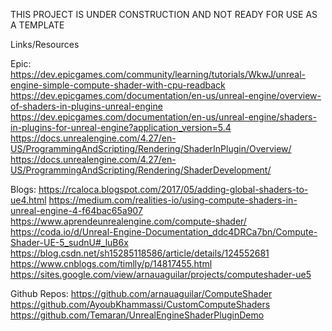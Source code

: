 THIS PROJECT IS UNDER CONSTRUCTION AND NOT READY FOR USE AS A TEMPLATE

Links/Resources

Epic:
https://dev.epicgames.com/community/learning/tutorials/WkwJ/unreal-engine-simple-compute-shader-with-cpu-readback
https://dev.epicgames.com/documentation/en-us/unreal-engine/overview-of-shaders-in-plugins-unreal-engine
https://dev.epicgames.com/documentation/en-us/unreal-engine/shaders-in-plugins-for-unreal-engine?application_version=5.4
https://docs.unrealengine.com/4.27/en-US/ProgrammingAndScripting/Rendering/ShaderInPlugin/Overview/
https://docs.unrealengine.com/4.27/en-US/ProgrammingAndScripting/Rendering/ShaderDevelopment/


Blogs:
https://rcaloca.blogspot.com/2017/05/adding-global-shaders-to-ue4.html
https://medium.com/realities-io/using-compute-shaders-in-unreal-engine-4-f64bac65a907
https://www.aprendeunrealengine.com/compute-shader/
https://coda.io/d/Unreal-Engine-Documentation_ddc4DRCa7bn/Compute-Shader-UE-5_sudnU#_luB6x
https://blog.csdn.net/sh15285118586/article/details/124552681
https://www.cnblogs.com/timlly/p/14817455.html
https://sites.google.com/view/arnauaguilar/projects/computeshader-ue5

Github Repos:
https://github.com/arnauaguilar/ComputeShader
https://github.com/AyoubKhammassi/CustomComputeShaders
https://github.com/Temaran/UnrealEngineShaderPluginDemo
